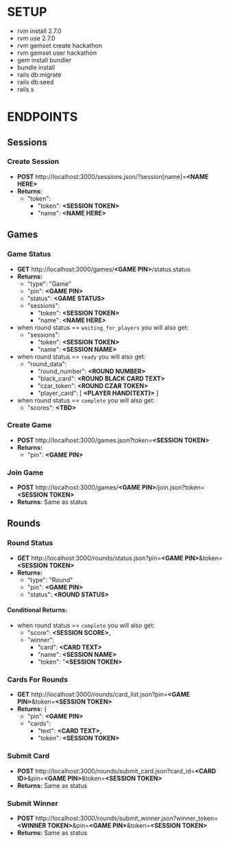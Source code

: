 # SETUP
* rvm install 2.7.0
* rvm use 2.7.0
* rvm gemset create hackathon
* rvm gemset user hackathon
* gem install bundler
* bundle install
* rails db:migrate
* rails db:seed
* rails s

# ENDPOINTS

## Sessions

### Create Session
* **POST** http://localhost:3000/sessions.json/?session[name]=**<NAME HERE\>**
* **Returns:**
  * "token":
    * "token": **<SESSION TOKEN\>**
    * "name": **<NAME HERE\>**

## Games

### Game Status
* **GET** http://localhost:3000/games/**<GAME PIN\>**/status.status
* **Returns:**
    * "type": "Game"
    * "pin": **<GAME PIN\>**
    * "status": **<GAME STATUS\>**
    * "sessions":
      * "token": **<SESSION TOKEN\>**
      * "name": **<NAME HERE\>**
* when round status == `waiting_for_players` you will also get:
  * "sessions":
    * "token": **<SESSION TOKEN\>**
    * "name": **<SESSION NAME\>**
* when round status == `ready` you will also get:
  * "round_data":
    * "round_number": **<ROUND NUMBER\>**
    * "black_card": **<ROUND BLACK CARD TEXT\>**
    * "czar_token": **<ROUND CZAR TOKEN\>**
    * "player_card": [ **<PLAYER HAND(TEXT)\>** ]
* when round status == `complete` you will also get:
  * "scores": **<TBD\>**

### Create Game
* **POST** http://localhost:3000/games.json?token=**<SESSION TOKEN\>**
* **Returns:**
  * "pin": **<GAME PIN\>**

### Join Game
* **POST** http://localhost:3000/games/**<GAME PIN\>**/join.json?token=**<SESSION TOKEN\>**
* **Returns:** Same as status

## Rounds

### Round Status
* **GET** http://localhost:3000/rounds/status.json?pin=**<GAME PIN\>**&token=**<SESSION TOKEN\>**
* **Returns:**
  * "type": "Round"
  * "pin": **<GAME PIN\>**
  * "status": **<ROUND STATUS\>**
#### Conditional Returns:
* when round status == `complete` you will also get:
  * "score": **<SESSION SCORE\>**,
  * "winner":
    * "card": **<CARD TEXT\>**
    * "name": **<SESSION NAME\>**
    * "token": "**<SESSION TOKEN\>**

### Cards For Rounds
* **GET** http://localhost:3000/rounds/card_list.json?pin=**<GAME PIN\>**&token=**<SESSION TOKEN\>**
* **Returns:** {
  * "pin": **<GAME PIN\>**
  * "cards":
    * "text": **<CARD TEXT\>,**
    * "token": **<SESSION TOKEN\>**

### Submit Card
* **POST** http://localhost:3000/rounds/submit_card.json?card_id=**<CARD ID\>**&pin=**<GAME PIN\>**&token=**<SESSION TOKEN\>**
* **Returns:** Same as status

### Submit Winner
* **POST** http://localhost:3000/rounds/submit_winner.json?winner_token=**<WINNER TOKEN\>**&pin=**<GAME PIN\>**&token=**<SESSION TOKEN\>**
* **Returns:** Same as status
